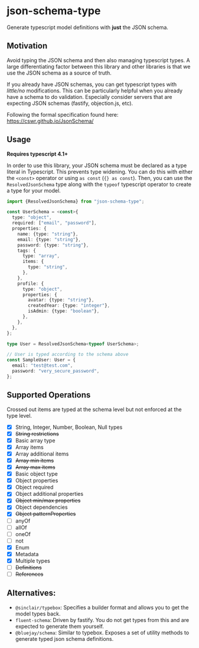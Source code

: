 # json-schema-type

Generate typescript model definitions with **just** the JSON schema.

## Motivation

Avoid typing the JSON schema and then also managing typescript types. A large differentiating factor between this library and other libraries is that we use the JSON schema as a source of truth.

If you already have JSON schemas, you can get typescript types with _little/no_ modifications. This can be particularly helpful when you already have a schema to do validation. Especially consider servers that are expecting JSON schemas (fastify, objection.js, etc).

Following the formal specification found here: https://cswr.github.io/JsonSchema/

## Usage

**Requires typescript 4.1+**

In order to use this library, your JSON schema must be declared as a type literal in Typescript. This prevents type widening. You can do this with either the `<const>` operator or using `as const` (`{} as const`). Then, you can use the `ResolvedJsonSchema` type along with the `typeof` typescript operator to create a type for your model.

```ts
import {ResolvedJsonSchema} from "json-schema-type";

const UserSchema = <const>{
  type: "object",
  required: ["email", "password"],
  properties: {
    name: {type: "string"},
    email: {type: "string"},
    password: {type: "string"},
    tags: {
      type: "array",
      items: {
        type: "string",
      },
    },
    profile: {
      type: "object",
      properties: {
        avatar: {type: "string"},
        createdYear: {type: "integer"},
        isAdmin: {type: "boolean"},
      },
    },
  },
};

type User = ResolvedJsonSchema<typeof UserSchema>;

// User is typed according to the schema above
const SampleUser: User = {
  email: "test@test.com",
  password: "very_secure_password",
};
```

## Supported Operations

Crossed out items are typed at the schema level but not enforced at the type level.

- [x] String, Integer, Number, Boolean, Null types
- [x] ~~String restrictions~~
- [x] Basic array type
- [x] Array items
- [x] Array additional items
- [x] ~~Array min items~~
- [x] ~~Array max items~~
- [x] Basic object type
- [x] Object properties
- [x] Object required
- [x] Object additional properties
- [x] ~~Object min/max properties~~
- [x] Object dependencies
- [x] ~~Object patternProperties~~
- [ ] anyOf
- [ ] allOf
- [ ] oneOf
- [ ] not
- [x] Enum
- [x] Metadata
- [x] Multiple types
- [ ] ~~Definitions~~
- [ ] ~~References~~

## Alternatives:

- `@sinclair/typebox`: Specifies a builder format and allows you to get the model types back.
- `fluent-schema`: Driven by fastify. You do not get types from this and are expected to generate them yourself.
- `@bluejay/schema`: Similar to typebox. Exposes a set of utility methods to generate typed json schema definitions.
